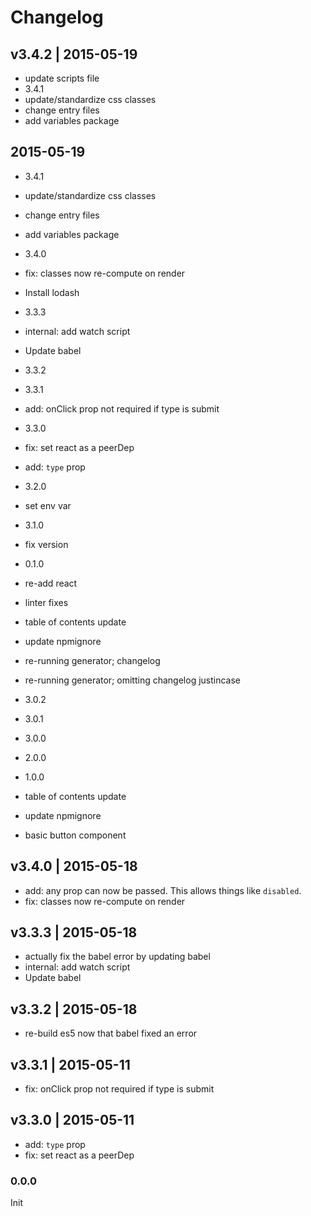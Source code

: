 # Changelog

## v3.4.2 | 2015-05-19
* update scripts file
* 3.4.1
* update/standardize css classes
* change entry files
* add variables package

## 2015-05-19
* 3.4.1

* update/standardize css classes

* change entry files

* add variables package

* 3.4.0

* fix: classes now re-compute on render

* Install lodash

* 3.3.3

* internal: add watch script

* Update babel

* 3.3.2

* 3.3.1

* add: onClick prop not required if type is submit

* 3.3.0

* fix: set react as a peerDep

* add: `type` prop

* 3.2.0

* set env var

* 3.1.0

* fix version

* 0.1.0

* re-add react

* linter fixes

* table of contents update

* update npmignore

* re-running generator; changelog

* re-running generator; omitting changelog justincase

* 3.0.2

* 3.0.1

* 3.0.0

* 2.0.0

* 1.0.0

* table of contents update

* update npmignore

* basic button component

## v3.4.0 | 2015-05-18
* add: any prop can now be passed. This allows things like `disabled`.
* fix: classes now re-compute on render

## v3.3.3 | 2015-05-18
* actually fix the babel error by updating babel
* internal: add watch script
* Update babel

## v3.3.2 | 2015-05-18
* re-build es5 now that babel fixed an error

## v3.3.1 | 2015-05-11
* fix: onClick prop not required if type is submit

## v3.3.0 | 2015-05-11
* add: `type` prop
* fix: set react as a peerDep

### 0.0.0
Init







